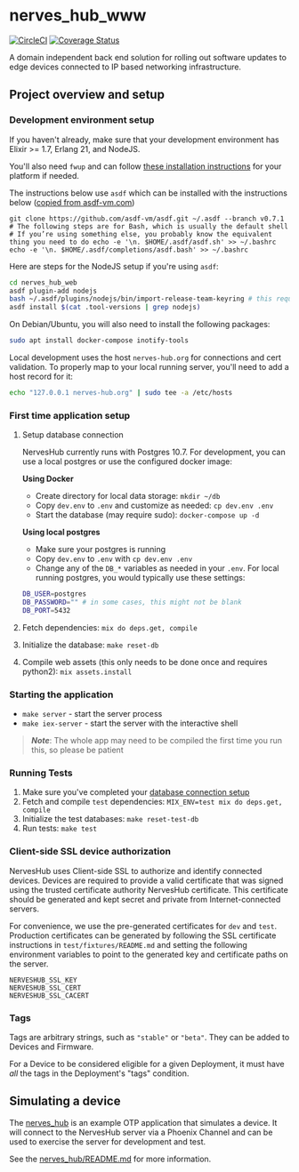 # nerves_hub_www

[![CircleCI](https://circleci.com/gh/nerves-hub/nerves_hub_web.svg?style=svg)](https://circleci.com/gh/nerves-hub/nerves_hub_web)
[![Coverage Status](https://coveralls.io/repos/github/nerves-hub/nerves_hub_web/badge.svg?branch=master)](https://coveralls.io/github/nerves-hub/nerves_hub_web?branch=master)

A domain independent back end solution for rolling out software updates to edge
devices connected to IP based networking infrastructure.

## Project overview and setup

### Development environment setup

If you haven't already, make sure that your development environment has
Elixir >= 1.7, Erlang 21, and NodeJS.

You'll also need `fwup` and can follow [these installation instructions](https://github.com/fhunleth/fwup#installing) for your platform if needed.

The instructions below use `asdf` which can be installed with the
instructions below ([copied from asdf-vm.com](https://asdf-vm.com/#/core-manage-asdf-vm))

```
git clone https://github.com/asdf-vm/asdf.git ~/.asdf --branch v0.7.1
# The following steps are for Bash, which is usually the default shell
# If you’re using something else, you probably know the equivalent thing you need to do echo -e '\n. $HOME/.asdf/asdf.sh' >> ~/.bashrc
echo -e '\n. $HOME/.asdf/completions/asdf.bash' >> ~/.bashrc
```

Here are steps for the NodeJS setup if you're using `asdf`:

```sh
cd nerves_hub_web
asdf plugin-add nodejs
bash ~/.asdf/plugins/nodejs/bin/import-release-team-keyring # this requires gpg to be installed
asdf install $(cat .tool-versions | grep nodejs)
```

On Debian/Ubuntu, you will also need to install the following packages:

```sh
sudo apt install docker-compose inotify-tools
```

Local development uses the host `nerves-hub.org` for connections and cert validation. To properly map to your local running server, you'll need to add a host record for it:

```sh
echo "127.0.0.1 nerves-hub.org" | sudo tee -a /etc/hosts
```

### First time application setup

1. Setup database connection

     NervesHub currently runs with Postgres 10.7. For development, you can use a local postgres or use the configured docker image:

     **Using Docker**

     * Create directory for local data storage: `mkdir ~/db`
     * Copy `dev.env` to `.env` and customize as needed: `cp dev.env .env`
     * Start the database (may require sudo): `docker-compose up -d`

     **Using local postgres**

     * Make sure your postgres is running
     * Copy `dev.env` to `.env` with `cp dev.env .env`
     * Change any of the `DB_*` variables as needed in your `.env`. For local running postgres, you would typically use these settings:

     ```bash
     DB_USER=postgres
     DB_PASSWORD="" # in some cases, this might not be blank
     DB_PORT=5432
     ```

2. Fetch dependencies: `mix do deps.get, compile`
3. Initialize the database: `make reset-db`
4. Compile web assets (this only needs to be done once and requires python2):
   `mix assets.install`

### Starting the application

* `make server` - start the server process
* `make iex-server` - start the server with the
   interactive shell

> **_Note_**: The whole app may need to be compiled the first time you run this, so please be patient

### Running Tests

1. Make sure you've completed your [database connection setup](#development-environment-setup)
2. Fetch and compile `test` dependencies: `MIX_ENV=test mix do deps.get, compile`
3. Initialize the test databases: `make reset-test-db`
4. Run tests: `make test`


### Client-side SSL device authorization

NervesHub uses Client-side SSL to authorize and identify connected devices.
Devices are required to provide a valid certificate that was signed using the
trusted certificate authority NervesHub certificate. This certificate should be
generated and kept secret and private from Internet-connected servers.

For convenience, we use the pre-generated certificates for `dev` and `test`.
Production certificates can be generated by following the SSL certificate
instructions in `test/fixtures/README.md` and setting the following environment
variables to point to the generated key and certificate paths on the server.

```text
NERVESHUB_SSL_KEY
NERVESHUB_SSL_CERT
NERVESHUB_SSL_CACERT
```

### Tags

Tags are arbitrary strings, such as `"stable"` or `"beta"`. They can be added to
Devices and Firmware.

For a Device to be considered eligible for a given Deployment, it must have
*all* the tags in the Deployment's "tags" condition.

## Simulating a device

The [nerves_hub](https://github.com/nerves-hub/nerves_hub) is an
example OTP application that simulates a device.  It will connect to the
NervesHub server via a Phoenix Channel and can be used to exercise the server
for development and test.

See the
[nerves_hub/README.md](https://github.com/nerves-hub/nerves_hub/blob/master/README.md)
for more information.

